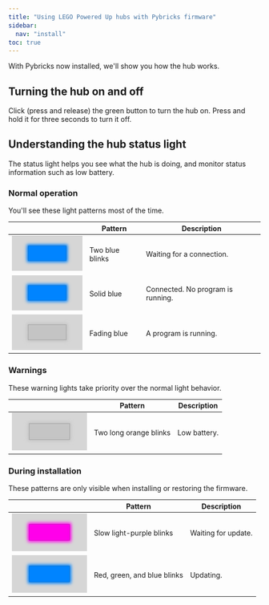 ```yaml
---
title: "Using LEGO Powered Up hubs with Pybricks firmware"
sidebar:
  nav: "install"
toc: true
---
```


With Pybricks now installed, we'll show you how the hub works.

## Turning the hub on and off

Click (press and release) the green button to turn the hub on.
Press and hold it for three seconds to turn it off.


## Understanding the hub status light

The status light helps you see what the hub is doing, and monitor status
information such as low battery.

### Normal operation

You'll see these light patterns most of the time. 

| | Pattern | Description |
|-|---------|-------------|
| ![blue 100ms, off 200ms, blue 100ms, off 2200ms](/assets/images/powered-up/status-light/advertising.png) | Two blue blinks | Waiting for a connection. |
| ![solid blue](/assets/images/powered-up/status-light/connected.png) | Solid blue | Connected. No program is running. |
| ![breathing blue 2000ms cycle](/assets/images/powered-up/status-light/program-running.png) | Fading blue | A program is running.|


### Warnings

These warning lights take priority over the normal light behavior.

| | Pattern | Description |
|-|---------|-------------|
| ![low-battery](/assets/images/powered-up/status-light/low-battery.png) | Two long orange blinks | Low battery. |

### During installation

These patterns are only visible when installing or restoring the firmware.

| | Pattern | Description |
|-|---------|-------------|
| ![light purple 500ms, off 100ms](/assets/images/powered-up/status-light/bootloader-advertising.png) | Slow light-purple blinks | Waiting for update. |
| ![red 500ms, green 500ms, blue 500ms, off 100ms](/assets/images/powered-up/status-light/bootloader-connected.png) | Red, green, and blue blinks | Updating. |
